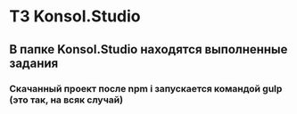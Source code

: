 # ТЗ Konsol.Studio

## В папке Konsol.Studio находятся выполненные задания

### Скачанный проект после npm i запускается командой gulp (это так, на всяк случай)
